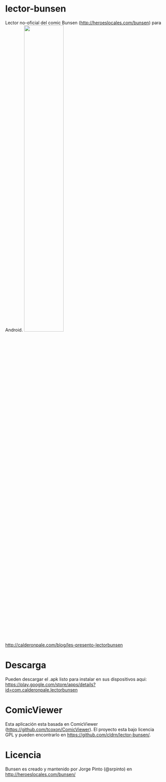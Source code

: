 lector-bunsen
=============
Lector no-oficial del comic Bunsen (http://heroeslocales.com/bunsen) para Android.
<img style="float:center;width:50%" src="https://raw.github.com/cldrn/lector-bunsen/master/Screenshot.png" />

http://calderonpale.com/blog/les-presento-lectorbunsen

Descarga
=============
Pueden descargar el .apk listo para instalar en sus dispositivos aqui: https://play.google.com/store/apps/details?id=com.calderonpale.lectorbunsen

ComicViewer
=============
Esta aplicación esta basada en ComicViewer (https://github.com/tcoxon/ComicViewer). El proyecto esta bajo licencia GPL y pueden encontrarlo en https://github.com/cldrn/lector-bunsen/.

Licencia
=============
Bunsen es creado y mantenido por Jorge Pinto (@srpinto) en http://heroeslocales.com/bunsen/
